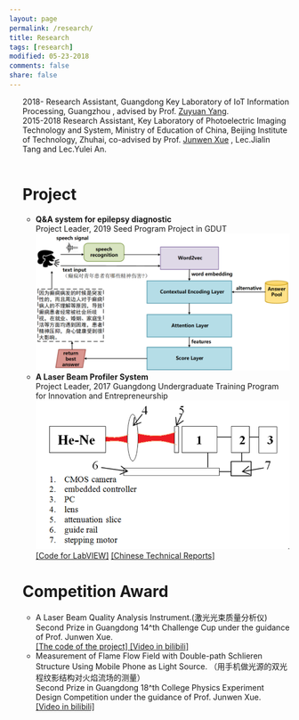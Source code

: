 ```yaml
---
layout: page
permalink: /research/
title: Research
tags: [research]
modified: 05-23-2018
comments: false
share: false
---
```



<ol>
	2018- Research Assistant, Guangdong Key Laboratory of IoT Information Processing, Guangzhou , advised by Prof. 
	<a href="http://zuyuanyang.github.io" style="text-decoration:underline;">Zuyuan Yang</a>. 
	<br>
   2015-2018 Research Assistant, Key Laboratory of Photoelectric Imaging Technology and System, Ministry of Education of China, Beijing Institute of Technology, Zhuhai, co-advised by Prof.
	<a href="http://xinxi.xy.bitzh.edu.cn/shizililiang/qianrenjihua/2018-04-20/3657.html" style="text-decoration:underline;">
		Junwen Xue</a> , Lec.Jialin Tang and Lec.Yulei An.
	<br>
	<br>
   <h1>Project</h1>
   <p>
   <ul>
	   <li>
		   <B> Q&A system for epilepsy diagnostic </B> <br>
		   Project Leader, 2019 Seed Program Project in GDUT
		   <img src="../images/QA.png">
	   </li>
	<li> <B>A Laser Beam Profiler System</B> <br>
		Project Leader, 2017 Guangdong Undergraduate Training Program for Innovation and Entrepreneurship
		<img src="../images/laser.png">
	        <br>	
		<a href="https://github.com/libertyhhn/LaserQualityMeasurementSoftware" style="text-decoration:underline;">
			[Code for LabVIEW]</a>
		<a href="https://github.com/libertyhhn/libertyhhn.github.io/blob/master/research/Chinese%20Technical%20Reports%20of%20Laser%20Beam%20Profiler.pdf" style="text-decoration:underline;">
			[Chinese Technical Reports]
		</a><br></li>
   </ul>
   </p> 

   <h1>Competition Award</h1>
   <p>
   <ul>
	<li>
		A Laser Beam Quality Analysis Instrument.(激光光束质量分析仪)
		<br>
		Second Prize in Guangdong 14^th Challenge Cup under the guidance of Prof. Junwen Xue.
		<br>
		<a href="https://github.com/libertyhhn/LaserQualityMeasurementSoftware" style="text-decoration:underline;">
			[The code of the project]
		</a>
		<a href="https://www.bilibili.com/video/av55328647" style="text-decoration:underline;">
			[Video in bilibili]
		</a><br>
	   </li>
	<li>Measurement of Flame Flow Field with Double-path Schlieren Structure Using Mobile Phone as Light Source.
		（用手机做光源的双光程纹影结构对火焰流场的测量）
		<br>
		Second Prize in Guangdong 18^th College Physics Experiment Design Competition under the guidance of Prof. Junwen Xue.
		<br>
	        <a href="https://www.bilibili.com/video/av55328155" style="text-decoration:underline;">
			[Video in bilibili]
		</a>
	   </li>
   </ul>
   </p> 
